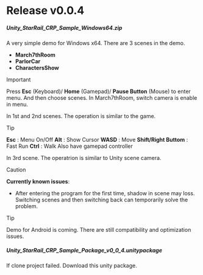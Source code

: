 # Release v0.0.4



##### Unity_StarRail_CRP_Sample_Windows64.zip

A very simple demo for Windows x64. 
There are 3 scenes in the demo.
- **March7thRoom**
- **ParlorCar**
- **CharactersShow**

> [!IMPORTANT]
> Press **Esc** (Keyboard)/ **Home** (Gamepad)/ **Pause Button** (Mouse) to enter menu.
> And then choose scenes.
> In March7thRoom, switch camera is enable in menu.

In 1st and 2nd scenes. The operation is similar to the game.
> [!Tip]
> **Esc**                          : Menu On/Off
> **Alt**                           : Show Cursor
> **WASD**                     : Move
> **Shift/Right Buttom** : Fast Run
> **Ctrl**                         : Walk
> Also have gamepad controller

In 3rd scene. The operatrion is similar to Unity scene camera.

> [!CAUTION]
> **Currently known issues**:
> - After entering the program for the first time, shadow in scene may loss. Switching scenes and then switching back can temporarily solve the problem.

> [!Tip]
> Demo for Android is coming. There are still compatibility and optimization issues.

##### Unity_StarRail_CRP_Sample_Package_v0_0_4.unitypackage
If clone project failed. Download this unity package.